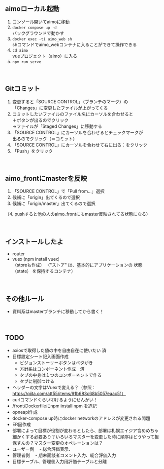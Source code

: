 ## aimoローカル起動
1. コンソール開いてaimoに移動
2. ```docker compose up -d```<br/>
  バックグラウンドで動かす
3. ```docker exec -ti aimo_web sh```<br/>
   shコマンドでaimo_webコンテナに入ることができて操作できる
4. ```cd aimo```<br/>
  vueプロジェクト（aimo）に入る
5. ```npm run serve```
<br/><br/><br/>
## Gitコミット
1. 変更すると「SOURCE CONTROL」（ブランチのマーク）の<br/>
  「Changes」に変更したファイルが上がってくる
2. コミットしたいファイルのファイル名にカーソルを合わせると<br/>
    ＋ボタンが出るのでクリック<br/>
    →ファイルが「Staged Changes」に移動する
3. 「SOURCE CONTROL」にカーソルを合わせるとチェックマークが<br/>
    出るのでクリック（＝コミット）
4. 「SOURCE CONTROL」にカーソルを合わせて右に出る：をクリック
5. 「Push」をクリック
<br/><br/><br/>
## aimo_frontにmasterを反映
1. 「SOURCE CONTROL」で「Pull from…」選択
2. 候補に「origin」出てくるので選択
3. 候補に「origin/master」出てくるので選択

（4. pushすると他の人のaimo_frontにもmaster反映されてる状態になる）
<br/><br/><br/>
## インストールしたよ
- router
- vuex (npm install vuex)<br/>
（storeも作成）
（"ストア" は、基本的にアプリケーションの 状態（state） を保持するコンテナ）
<br/><br/><br/>
## その他ルール
- 資料系はmasterブランチに移動してから書く！
<br/><br/><br/>
## TODO
- axiosで取得した値の中を自由自在に使いたい 済
- 目標設定シート記入画面作成
  - ビジョンストーリーボタンはベタがき
  - 方針系はコンポーネント作成　済
  - タブの中身は１つのコンポーネントで作る
  - タブに制御つける
- ヘッダーの文字はVuexで変える？（参照：https://qiita.com/att55/items/91b683c68b5057eaac51）
- curlコマンドくらい叩けるようにせんかい！
- /front/Dockerfileにnpm install npm を追記
- opneapi作成
- docker-compose up時にdocker networkのアドレスが変更される問題
- ER図作成
- 部署によって目標が役割が変わるとしたら、部署は札幌エイジア含めめちゃ細かくする必要あり？いろいろマスターを変更した時に順序はどうやって担保すんの？マスター変更のオペレーションは？
- ユーザー側
　- 総合評価表示、
- 管理者側
　- 期末面談者コメント入力、総合評価入力
- 目標テーブル、管理側入力用評価テーブルと分離
